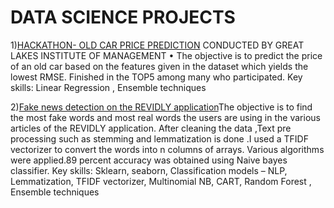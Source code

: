 # DATA SCIENCE PROJECTS

1)[HACKATHON- OLD CAR PRICE PREDICTION](https://github.com/ajay0215/DATA-SCIENCE-PROJECTS/blob/main/AJAY%20hackathon.ipynb) CONDUCTED BY GREAT LAKES INSTITUTE OF MANAGEMENT
•	The objective is to predict the price of an old car based on the features given in the dataset which yields the lowest RMSE. Finished in the TOP5 among many who participated. Key skills: Linear Regression ,  Ensemble techniques 

2)[Fake news detection on the REVIDLY application](https://github.com/ajay0215/DATA-SCIENCE-PROJECTS/blob/main/Revidly.ipynb)The objective is to find the most fake words and most real words the users are using in the various articles of the REVIDLY  application. After cleaning the data ,Text pre processing such as stemming and lemmatization is done .I used a TFIDF vectorizer to convert the words into n columns of arrays. Various algorithms were applied.89 percent accuracy was obtained using Naive bayes classifier.
Key skills: Sklearn, seaborn, Classification models – NLP, Lemmatization, TFIDF vectorizer, Multinomial NB, CART, Random Forest , Ensemble techniques 



